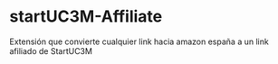# startUC3M-Affiliate
Extensión que convierte cualquier link hacia amazon españa a un link afiliado de StartUC3M

